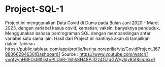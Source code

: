 # Project-SQL-1
Project ini menggunakan Data Covid di Dunia pada Bulan Juni 2020 - Maret 2023, dengan variabel kasus covid, kematian, vaksin, banyaknya penduduk. 
Menggunakan bahasa pemrograman SQL dengan membandingan antar variabel satu sama lain.
Hasil dari Project ini nantinya akan di tampilkan dalam Tableau https://public.tableau.com/app/profile/karina.noraprilia/viz/CovidProject_16798366284630/Dashboard1
Source : https://www.youtube.com/watch?v=qfyynHBFOsM&list=PLUaB-1hjhk8H48Pj32z4GZgGWyylqv85f&index=1
